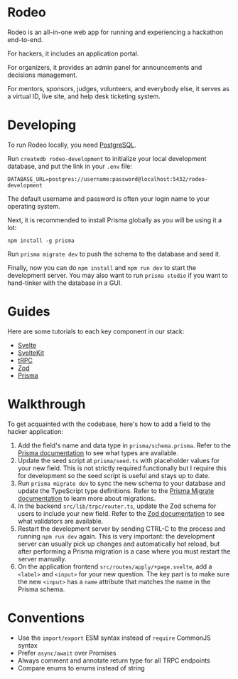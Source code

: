 # Rodeo

Rodeo is an all-in-one web app for running and experiencing a hackathon end-to-end.

For hackers, it includes an application portal.

For organizers, it provides an admin panel for announcements and decisions management.

For mentors, sponsors, judges, volunteers, and everybody else, it serves as a virtual ID, live site, and help desk ticketing system.

# Developing

To run Rodeo locally, you need [PostgreSQL](https://www.postgresql.org/).

Run `createdb rodeo-development` to initialize your local development database, and put the link in your `.env` file:

`DATABASE_URL=postgres://username:password@localhost:5432/rodeo-development`

The default username and password is often your login name to your operating system.

Next, it is recommended to install Prisma globally as you will be using it a lot:

`npm install -g prisma`

Run `prisma migrate dev` to push the schema to the database and seed it.

Finally, now you can do `npm install` and `npm run dev` to start the development server. You may also want to run `prisma studio` if you want to hand-tinker with the database in a GUI.

# Guides

Here are some tutorials to each key component in our stack:

- [Svelte](https://svelte.dev/)
- [SvelteKit](https://kit.svelte.dev/)
- [tRPC](https://trpc.io/)
- [Zod](https://zod.dev/)
- [Prisma](https://www.prisma.io/)

# Walkthrough

To get acquainted with the codebase, here's how to add a field to the hacker application:

1. Add the field's name and data type in `prisma/schema.prisma`. Refer to the [Prisma documentation](https://www.prisma.io/docs/concepts/components/prisma-schema/data-model) to see what types are available.
2. Update the seed script at `prisma/seed.ts` with placeholder values for your new field. This is not strictly required functionally but I require this for development so the seed script is useful and stays up to date.
3. Run `prisma migrate dev` to sync the new schema to your database and update the TypeScript type definitions. Refer to the [Prisma Migrate documentation](https://www.prisma.io/docs/concepts/components/prisma-migrate/migrate-development-production) to learn more about migrations.
4. In the backend `src/lib/trpc/router.ts`, update the Zod schema for users to include your new field. Refer to the [Zod documentation](https://zod.dev/?id=basic-usage) to see what validators are available.
5. Restart the development server by sending CTRL-C to the process and running `npm run dev` again. This is very important: the development server can usually pick up changes and automatically hot reload, but after performing a Prisma migration is a case where you must restart the server manually.
6. On the application frontend `src/routes/apply/+page.svelte`, add a `<label>` and `<input>` for your new question. The key part is to make sure the new `<input>` has a `name` attribute that matches the name in the Prisma schema.

# Conventions

- Use the `import/export` ESM syntax instead of `require` CommonJS syntax
- Prefer `async/await` over Promises
- Always comment and annotate return type for all TRPC endpoints
- Compare enums to enums instead of string
